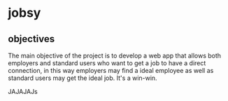 # jobsy

<h2>objectives</h2>
The main objective of the project is to develop a web app that allows both employers and standard users who want to get a job to have a direct connection, in this way employers may find a ideal employee as well as standard users may get the ideal job. It's a win-win.

JAJAJAJs